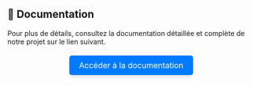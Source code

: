 ## 📄 Documentation

Pour plus de détails, consultez la documentation détaillée et complète de notre projet sur le lien suivant.

<div style="display: flex; justify-content: center; margin-top: 20px;">
  <a href="https://github.com/CrossyRoad-cnam/Docs/blob/main/README.md" style="
    display: inline-block;
    padding: 10px 20px;
    font-size: 16px;
    color: white;
    background-color: #007BFF;
    text-decoration: none;
    border-radius: 5px;
    box-shadow: 0 4px 6px rgba(0, 0, 0, 0.1);
    transition: background-color 0.3s ease;
  " onmouseover="this.style.backgroundColor='#0056b3'" onmouseout="this.style.backgroundColor='#007BFF'">Accéder à la documentation</a>
</div>
